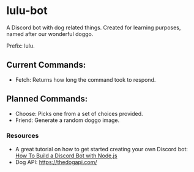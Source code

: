 # lulu-bot
A Discord bot with dog related things. Created for learning purposes, named after our wonderful doggo.

Prefix: lulu.

## Current Commands:
- Fetch: Returns how long the command took to respond.

## Planned Commands:
- Choose: Picks one from a set of choices provided.
- Friend: Generate a random doggo image.

### Resources
- A great tutorial on how to get started creating your own Discord bot: [How To Build a Discord Bot with Node.js](https://www.digitalocean.com/community/tutorials/how-to-build-a-discord-bot-with-node-js)
- Dog API: https://thedogapi.com/

